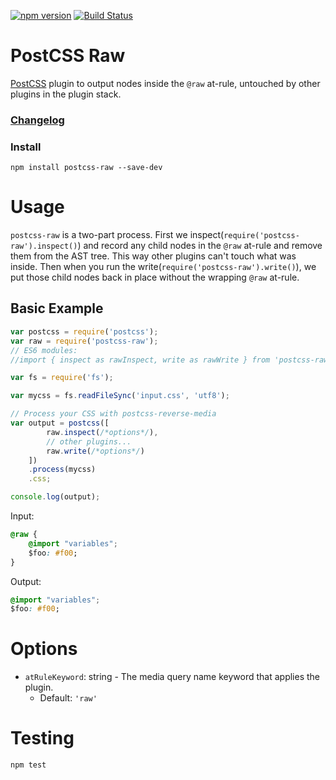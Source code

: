 [![npm version](https://img.shields.io/npm/v/postcss-raw.svg)](https://www.npmjs.com/package/postcss-raw) [![Build Status](https://travis-ci.org/MadLittleMods/postcss-raw.svg)](https://travis-ci.org/MadLittleMods/postcss-raw)

# PostCSS Raw

[PostCSS](https://github.com/postcss/postcss) plugin to output nodes inside the `@raw` at-rule, untouched by other plugins in the plugin stack.

### [Changelog](https://github.com/MadLittleMods/postcss-raw/blob/master/CHANGELOG.md)

### Install

`npm install postcss-raw --save-dev`

# Usage

`postcss-raw` is a two-part process. First we inspect(`require('postcss-raw').inspect()`) and record any child nodes in the `@raw` at-rule and remove them from the AST tree. This way other plugins can't touch what was inside. Then when you run the write(`require('postcss-raw').write()`), we put those child nodes back in place without the wrapping `@raw` at-rule.

## Basic Example

```js
var postcss = require('postcss');
var raw = require('postcss-raw');
// ES6 modules:
//import { inspect as rawInspect, write as rawWrite } from 'postcss-raw';

var fs = require('fs');

var mycss = fs.readFileSync('input.css', 'utf8');

// Process your CSS with postcss-reverse-media
var output = postcss([
		raw.inspect(/*options*/),
		// other plugins...
		raw.write(/*options*/)
	])
	.process(mycss)
	.css;

console.log(output);
```

Input:
```css
@raw {
	@import "variables";
	$foo: #f00;
}
```

Output:
```css
@import "variables";
$foo: #f00;
```




# Options

 - `atRuleKeyword`: string - The media query name keyword that applies the plugin.
	  - Default: `'raw'`



# Testing

`npm test`
